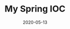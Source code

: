 ---
title: My Spring IOC
date: 2020-05-13
description: "IOC container and a simple MVC based on it"
source: "https://github.com/CN-GuoZiyang/My-Spring-IOC"
article: "https://blog.csdn.net/qq_40856284/article/details/106522532"
---
